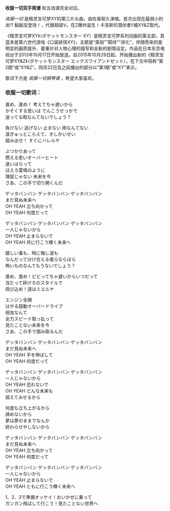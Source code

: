 

**收服一切双手简谱** 和五线谱完全对应。

_收服一切_ 是精灵宝可梦XY的第三片头曲，由佐香智久演唱。首次出现在最弱小的龙!?
黏黏宝登场！，代替超级V。在Z爆炸诞生！卡洛斯的潜伏者!!被XY&Z取代。

《精灵宝可梦XY》（ポケットモンスター
XY）是精灵宝可梦系列动画的第五部，其蓝本是第六世代游戏《口袋妖怪XY》，主题是“美丽”“羁绊”“进化”，伴随而来的是明显的画质提升、着重针对人物心理的描写和全新的剧情设定。作品在日本东京电视台于2013年10月17日开始放送。自2015年10月29日起，开始播出新的《精灵宝可梦XY&Z》（ポケットモンスター
エックスワイアンドゼット），在下文中简称“第2期”或“XY&Z”。同月22日及之前播出的部分以“第1期”或“XY”表示。

歌词下方是 _收服一切钢琴谱_ ，希望大家喜欢。

### 收服一切歌词：

進め、進め！ 考えてちゃ遅いから  
かそくする思いは でんこうせっかで  
迷ってる暇なんてないでしょう？

負けない 逃げない 止まない 雨なんてない  
涙ぎゅっとこらえて、きしかいせい  
踏み出せ！ すぐにハレルヤ

ぶつかりあって  
燃える思いオーバーヒート  
迷いはらって  
ほえろ雷鳴のように  
理屈じゃない 未来を今  
さあ、この手で切り開くんだ

ゲッタバンバン ゲッタバンバン ゲッタバンバン  
まだ見ぬ未来へ  
OH YEAH 立ち向かって  
OH YEAH 何度だって

ゲッタバンバン ゲッタバンバン ゲッタバンバン  
一人じゃないから  
OH YEAH 止まらないで  
OH YEAH 共に行こう輝く未来へ

嬉しい事も、時に悔し涙も  
なんだって分け合える僕らならほら  
怖いものなんてもうないでしょう？

進め、進め！ビビってちゃ遅いからいつだって  
当たって砕けろのスタイルで  
飛び込め！道はミエルヤ

エンジン全開  
はやる鼓動オーバードライブ  
弱虫なんて  
全力スピード取っ払って  
見たことない未来を今  
さあ、この手で掴み取るんだ

ゲッタバンバン ゲッタバンバン ゲッタバンバン  
まだ見ぬ未来へ  
OH YEAH 手を伸ばして  
OH YEAH 何度だって

ゲッタバンバン ゲッタバンバン ゲッタバンバン  
一人じゃないから  
OH YEAH 恐れないで  
OH YEAH どんな未来も  
超えてみせるから

何度も立ち上がるから  
諦めないから  
夢は夢のままでなんか  
終わらせやしないから

ゲッタバンバン ゲッタバンバン ゲッタバンバン  
まだ見ぬ未来へ  
OH YEAH 立ち向かって  
OH YEAH 何度だって

ゲッタバンバン ゲッタバンバン ゲッタバンバン  
一人じゃないから  
OH YEAH 止まらないで  
OH YEAH ともに行こう輝く未来へ

1、2、3で準備オッケイ！おいかぜに乗って  
ガンガン飛ばして行こう！見たことない世界へ

